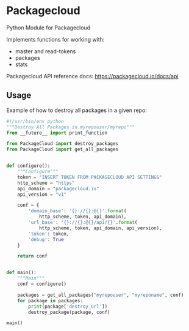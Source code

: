# Packagecloud

Python Module for Packagecloud

Implements functions for working with:
* master and read-tokens
* packages
* stats

Packagecloud API reference docs:
https://packagecloud.io/docs/api

## Usage

Example of how to destroy all packages in a given repo:

```python
#!/usr/bin/env python
"""Destroy All Packages in myrepouser/myrepo"""
from __future__ import print_function

from PackageCloud import destroy_packages
from PackageCloud import get_all_packages


def configure():
    """Configure"""
    token = "INSERT TOKEN FROM PACKAGECLOUD API SETTINGS"
    http_scheme = "https"
    api_domain = "packagecloud.io"
    api_version = "v1"

    conf = {
        'domain_base': '{}://{}:@{}'.format(
            http_scheme, token, api_domain),
        'url_base': '{}://{}:@{}/api/{}'.format(
            http_scheme, token, api_domain, api_version),
        'token': token,
        'debug': True
    }

    return conf


def main():
    """Main"""
    conf = configure()

    packages = get_all_packages("myrepouser", "myreponame", conf)
    for package in packages:
        print(package['destroy_url'])
        destroy_package(package, conf)

main()
```
